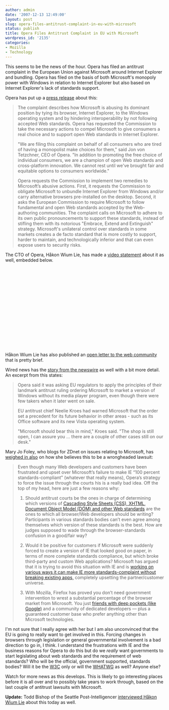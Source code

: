 ```yaml
---
author: admin
date: '2007-12-13 12:49:00'
layout: post
slug: opera-files-antitrust-complaint-in-eu-with-microsoft
status: publish
title: Opera Files Antitrust Complaint in EU with Microsoft
wordpress_id: '2135'
categories:
- Mozilla
- Technology
---
```

This seems to be the news of the hour. Opera has filed an antitrust complaint in the European Union against Microsoft around Internet Explorer and bundling. Opera has filed on the basis of both Microsoft's monopoly power with Windows in relation to Internet Explorer but also based on Internet Explorer's lack of standards support.

Opera has put up a <a href="http://www.opera.com/pressreleases/en/2007/12/13/">press release</a> about this:
<blockquote>The complaint describes how Microsoft is abusing its dominant position by tying its browser, Internet Explorer, to the Windows operating system and by hindering interoperability by not following accepted Web standards. Opera has requested the Commission to take the necessary actions to compel Microsoft to give consumers a real choice and to support open Web standards in Internet Explorer.

"We are filing this complaint on behalf of all consumers who are tired of having a monopolist make choices for them," said Jon von Tetzchner, CEO of Opera. "In addition to promoting the free choice of individual consumers, we are a champion of open Web standards and cross-platform innovation. We cannot rest until we've brought fair and equitable options to consumers worldwide."

Opera requests the Commission to implement two remedies to Microsoft’s abusive actions. First, it requests the Commission to obligate Microsoft to unbundle Internet Explorer from Windows and/or carry alternative browsers pre-installed on the desktop. Second, it asks the European Commission to require Microsoft to follow fundamental and open Web standards accepted by the Web-authoring communities. The complaint calls on Microsoft to adhere to its own public pronouncements to support these standards, instead of stifling them with its notorious "Embrace, Extend and Extinguish" strategy. Microsoft's unilateral control over standards in some markets creates a de facto standard that is more costly to support, harder to maintain, and technologically inferior and that can even expose users to security risks.</blockquote>
The CTO of Opera, Håkon Wium Lie, has made a <a href="http://www.dailymotion.com/video/x3qx5b_opera-cto-on-operas-antitrust-actio_news">video statement</a> about it as well, embedded below.

<lj-embed><object width="425" height="255"><param name="movie" value="http://www.dailymotion.com/swf/61jTQ4rT23jGzqpA3"></param><param name="allowFullScreen" value="true"></param><param name="allowScriptAccess" value="always"></param><embed src="http://www.dailymotion.com/swf/61jTQ4rT23jGzqpA3" type="application/x-shockwave-flash" width="425" height="255" allowFullScreen="true" allowScriptAccess="always"></embed></object></lj-embed>

Håkon Wium Lie has also published an <a href="http://people.opera.com/howcome/2007/msft/">open letter to the web community</a> that is pretty brief.

Wired news has the <a href="http://news.wired.com/dynamic/stories/E/EU_MICROSOFT_BROWSER_WARS?SITE=WIRE&SECTION=HOME&TEMPLATE=DEFAULT&CTIME=2007-12-13-08-56-30">story from the newswire</a> as well with a bit more detail. An excerpt from this states:
<blockquote>Opera said it was asking EU regulators to apply the principles of their landmark antitrust ruling ordering Microsoft to market a version of Windows without its media player program, even though there were few takers when it later went on sale.

EU antitrust chief Neelie Kroes had warned Microsoft that the order set a precedent for its future behavior in other areas - such as its Office software and its new Vista operating system.

"Microsoft should bear this in mind," Kroes said. "The shop is still open, I can assure you ... there are a couple of other cases still on our desk."</blockquote>

Mary Jo Foley, who blogs for ZDnet on issues relating to Microsoft, has <a href="http://blogs.zdnet.com/microsoft/?p=1042">weighed in also</a> on how she believes this to be a wrongheaded lawsuit:
<blockquote>Even though many Web developers and customers have been frustrated and upset over Microsoft’s failure to make IE “100 percent standards-compliant” (whatever that really means), Opera’s strategy to force the issue through the courts his is a really bad idea.  Off the top of my head, here are just a few reasons why:

1. Should antitrust courts be the ones in charge of determining which versions of <a href="http://blogs.zdnet.com/BTL/?p=7332">Cascading Style Sheets (CSS), XHTML,  Document Object Model (DOM) and other Web standards</a> are the ones to which all browser/Web developers should be writing? Participants in various standards bodies can’t even agree among themselves which version of these standards is the best. How are judges supposed to wade through the browser-standards confusion in a good/fair way?

2. Would it be positive for customers if Microsoft were suddenly forced to create a version of IE that looked good on paper, in terms of more complete  standards compliance, but which broke third-party and custom Web applications? Microsoft has argued that it is trying to avoid this situation with IE and is <a href="http://blogs.zdnet.com/microsoft/?p=416">working on various ways it can make IE more standards-complaint without breaking existing apps,</a> completely upsetting the partner/customer universe.

3. With Mozilla, Firefox has proved you don’t need government intervention to wrest a substantial percentage of the browser market from Microsoft. You just <a href="http://blogs.zdnet.com/BTL/?p=6715">friends with deep pockets (like Google)</a> and a community of dedicated developers — plus a guaranteed customer base who prefer anything other than Microsoft technologies.
</blockquote>
I'm not sure that I really agree with her but I am also unconvinced that the EU is going to really want to get involved in this. Forcing changes in browsers through legislation or general governmental involvement is a bad direction to go in, I think. I understand the frustrations with IE and the business reasons for Opera to do this but do we <i>really</i> want governments to start legislating about web standards and the requirement of web standards? Who will be the official, government supported, standards bodies? Will it be the <a href="http://www.w3.org/">W3C</a> only or will the <a href="http://www.whatwg.org/">WHATWG</a> as well? Anyone else?

Watch for more news as this develops. This is likely to go interesting places before it is all over and to possibly take years to work through, based on the last couple of antitrust lawsuits with Microsoft.

<strong>Update:</strong> Todd Bishop of the Seattle Post-Intelligencer <a href="http://blog.seattlepi.nwsource.com/microsoft/archives/127699.asp?source=rss">interviewed Håkon Wium Lie</a> about this today as well. 
